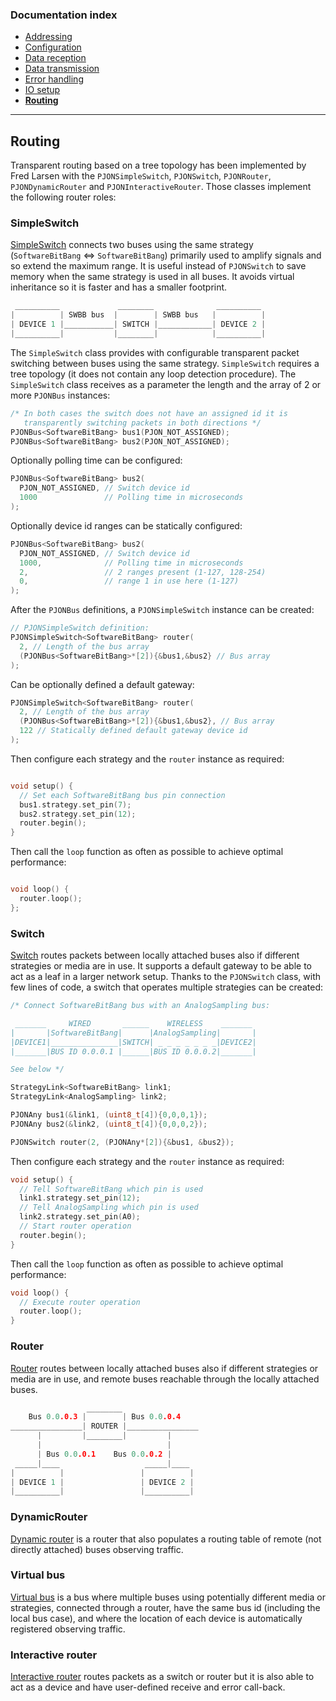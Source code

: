
### Documentation index
- [Addressing](/documentation/addressing.md)
- [Configuration](/documentation/configuration.md)
- [Data reception](/documentation/data-reception.md)
- [Data transmission](/documentation/data-transmission.md)
- [Error handling](/documentation/error-handling.md)
- [IO setup](/documentation/io-setup.md)
- **[Routing](/documentation/routing.md)**

---

## Routing
Transparent routing based on a tree topology has been implemented by Fred Larsen with the `PJONSimpleSwitch`, `PJONSwitch`, `PJONRouter`, `PJONDynamicRouter` and `PJONInteractiveRouter`. Those classes implement the following router roles:

### SimpleSwitch
[SimpleSwitch](/examples/ARDUINO/Local/SoftwareBitBang/Switch/SimpleSwitch) connects two buses using the same strategy (`SoftwareBitBang` <=> `SoftwareBitBang`) primarily used to amplify signals and so extend the maximum range. It is useful instead of `PJONSwitch` to save memory when the same strategy is used in all buses. It avoids virtual inheritance so it is faster and has a smaller footprint.
```cpp
 __________             ________              __________
|          | SWBB bus  |        | SWBB bus   |          |
| DEVICE 1 |___________| SWITCH |____________| DEVICE 2 |
|__________|           |________|            |__________|
```
The `SimpleSwitch` class provides with configurable transparent packet switching between buses using the same strategy. `SimpleSwitch` requires a tree topology (it does not contain any loop detection procedure). The `SimpleSwitch` class receives as a parameter the length and the array of 2 or more `PJONBus` instances:
```cpp
/* In both cases the switch does not have an assigned id it is
   transparently switching packets in both directions */
PJONBus<SoftwareBitBang> bus1(PJON_NOT_ASSIGNED);
PJONBus<SoftwareBitBang> bus2(PJON_NOT_ASSIGNED);
```
Optionally polling time can be configured:
```cpp
PJONBus<SoftwareBitBang> bus2(
  PJON_NOT_ASSIGNED, // Switch device id
  1000               // Polling time in microseconds
);
```
Optionally device id ranges can be statically configured:
```cpp
PJONBus<SoftwareBitBang> bus2(
  PJON_NOT_ASSIGNED, // Switch device id
  1000,              // Polling time in microseconds
  2,                 // 2 ranges present (1-127, 128-254)
  0,                 // range 1 in use here (1-127)
);
```
After the `PJONBus` definitions, a `PJONSimpleSwitch` instance can be created:
```cpp
// PJONSimpleSwitch definition:
PJONSimpleSwitch<SoftwareBitBang> router(
  2, // Length of the bus array
  (PJONBus<SoftwareBitBang>*[2]){&bus1,&bus2} // Bus array
);
```
Can be optionally defined a default gateway:
```cpp
PJONSimpleSwitch<SoftwareBitBang> router(
  2, // Length of the bus array
  (PJONBus<SoftwareBitBang>*[2]){&bus1,&bus2}, // Bus array
  122 // Statically defined default gateway device id
);
```
Then configure each strategy and the `router` instance as required:
```cpp

void setup() {
  // Set each SoftwareBitBang bus pin connection
  bus1.strategy.set_pin(7);
  bus2.strategy.set_pin(12);
  router.begin();
}
```
Then call the `loop` function as often as possible to achieve optimal performance:
```cpp

void loop() {
  router.loop();
};
```

### Switch
[Switch](/examples/ARDUINO/Local/SoftwareBitBang/Switch/Switch) routes packets between locally attached buses also if different strategies or media are in use. It supports a default gateway to be able to act as a leaf in a larger network setup. Thanks to the `PJONSwitch` class, with few lines of code, a switch that operates multiple strategies can be created:
```cpp
/* Connect SoftwareBitBang bus with an AnalogSampling bus:

 _______     WIRED       ______    WIRELESS    _______
|       |SoftwareBitBang|      |AnalogSampling|       |
|DEVICE1|_______________|SWITCH| _ _ _ _ _ _ _|DEVICE2|
|_______|BUS ID 0.0.0.1 |______|BUS ID 0.0.0.2|_______|

See below */

StrategyLink<SoftwareBitBang> link1;
StrategyLink<AnalogSampling> link2;

PJONAny bus1(&link1, (uint8_t[4]){0,0,0,1});
PJONAny bus2(&link2, (uint8_t[4]){0,0,0,2});

PJONSwitch router(2, (PJONAny*[2]){&bus1, &bus2});

```
Then configure each strategy and the `router` instance as required:
```cpp
void setup() {
  // Tell SoftwareBitBang which pin is used
  link1.strategy.set_pin(12);
  // Tell AnalogSampling which pin is used
  link2.strategy.set_pin(A0);
  // Start router operation
  router.begin();
}
```
Then call the `loop` function as often as possible to achieve optimal performance:
```cpp
void loop() {
  // Execute router operation
  router.loop();
}
```
### Router
[Router](/examples/ARDUINO/Network/SoftwareBitBang/Router) routes between locally attached buses also if different strategies or media are in use, and remote buses reachable through the locally attached buses.
```cpp
                 ________
    Bus 0.0.0.3 |        | Bus 0.0.0.4
________________| ROUTER |________________
      |         |________|         |
      |                            |
      | Bus 0.0.0.1    Bus 0.0.0.2 |
 _____|____                   _____|____
|          |                 |          |
| DEVICE 1 |                 | DEVICE 2 |
|__________|                 |__________|
```

### DynamicRouter
[Dynamic router](/examples/ARDUINO/Network/SoftwareBitBang/Router/DynamicRouter) is a router that also populates a routing table of remote (not directly attached) buses observing traffic.

### Virtual bus
[Virtual bus](/examples/ARDUINO/Local/SoftwareBitBang/Tunneler) is a bus where multiple buses using potentially different media or strategies, connected through a router, have the same bus id (including the local bus case), and where the location of each device is automatically registered observing traffic.

### Interactive router
[Interactive router](/examples/ARDUINO/Network/SoftwareBitBang/Switch/BlinkingSwitch) routes packets as a switch or router but it is also able to act as a device and have user-defined receive and error call-back.
